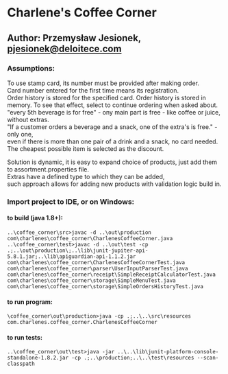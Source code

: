 # Charlene's Coffee Corner
## Author: Przemysław Jesionek, pjesionek@deloitece.com

### Assumptions:
To use stamp card, its number must be provided after making order.  
Card number entered for the first time means its registration.  
Order history is stored for the specified card. 
Order history is stored in memory. To see that effect, select to continue ordering when asked about.  
"every 5th beverage is for free" - ony main part is free - like coffee or juice, without extras.  
"If a customer orders a beverage and a snack, one of the extra's is free." - only one,  
even if there is more than one pair of a drink and a snack, no card needed.  
The cheapest possible item is selected as the discount.  
  
Solution is dynamic, it is easy to expand choice of products, just add them to assortment.properties file.  
Extras have a defined type to which they can be added,  
such approach allows for adding new products with validation logic build in.  

### Import project to IDE, or on Windows:
#### to build (java 1.8+):
````
..\coffee_corner\src>javac -d ..\out\production com\charlenes\coffee_corner\CharlenesCoffeeCorner.java
..\coffee_corner\test>javac -d ..\out\test -cp .;..\out\production\;..\lib\junit-jupiter-api-5.8.1.jar;..\lib\apiguardian-api-1.1.2.jar com\charlenes\coffee_corner\CharlenesCoffeeCornerTest.java com\charlenes\coffee_corner\parser\UserInputParserTest.java com\charlenes\coffee_corner\receipt\SimpleReceiptCalculatorTest.java com\charlenes\coffee_corner\storage\SimpleMenuTest.java com\charlenes\coffee_corner\storage\SimpleOrdersHistoryTest.java
````
#### to run program:
````
\coffee_corner\out\production>java -cp .;..\..\src\resources com.charlenes.coffee_corner.CharlenesCoffeeCorner
````
#### to run tests:
````
..\coffee_corner\out\test>java -jar ..\..\lib\junit-platform-console-standalone-1.8.2.jar -cp .;..\production;..\..\test\resources --scan-classpath
````